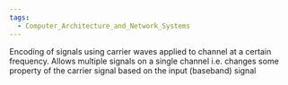 ```yaml
---
tags:
  - Computer_Architecture_and_Network_Systems
---
```

Encoding of signals using carrier waves applied to channel at a certain frequency. Allows multiple signals on a single channel i.e. changes some property of the carrier signal based on the input (baseband) signal